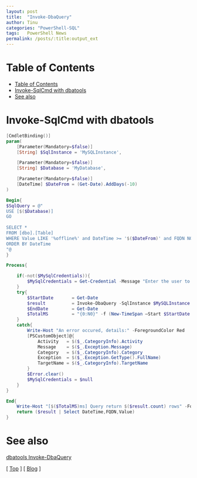 ```yaml
---
layout: post
title:  "Invoke-DbaQuery"
author: Tinu
categories: "PowerShell-SQL"
tags:   PowerShell News
permalink: /posts/:title:output_ext
---
```


# Table of Contents

- [Table of Contents](#table-of-contents)
- [Invoke-SqlCmd with dbatools](#invoke-sqlcmd-with-dbatools)
- [See also](#see-also)

# Invoke-SqlCmd with dbatools

````powershell
[CmdletBinding()]
param(
    [Parameter(Mandatory=$false)]
    [String] $SqlInstance = 'MySQLInstance',

    [Parameter(Mandatory=$false)]
    [String] $Database = 'MyDatabase',

    [Parameter(Mandatory=$false)]
    [DateTime] $DateFrom = (Get-Date).AddDays(-10)
)

Begin{
$SqlQuery = @"
USE [$($Database)]
GO
 
SELECT * 
FROM [dbo].[Table]
WHERE Value LIKE '%offline%' and DateTime >= '$($DateFrom)' and FQDN NOT LIKE '%tinu%'
ORDER BY DateTime
"@
}

Process{

    if(-not($MySqlCredentials)){
        $MySqlCredentials = Get-Credential -Message "Enter the user to connect to $MySQLInstance" -UserName "$($env:USERDNSDOMAIN)\$($env:USERNAME)"
    }
    try{
        $StartDate       = Get-Date
        $result          = Invoke-DbaQuery -SqlInstance $MySQLInstance -SqlCredential $MySqlCredentials -Database $Database -Query $SqlQuery
        $EndDate         = Get-Date
        $TotalMS         = "{0:N0}" -f (New-TimeSpan –Start $StartDate –End $EndDate | Select-Object -ExpandProperty MilliSeconds)
    }
    catch{
        Write-Host "An error occured, details:" -ForegroundColor Red
        [PSCustomObject]@{
            Activity   = $($_.CategoryInfo).Activity
            Message    = $($_.Exception.Message)
            Category   = $($_.CategoryInfo).Category
            Exception  = $($_.Exception.GetType().FullName)
            TargetName = $($_.CategoryInfo).TargetName
        }        
        $Error.clear()
        $MySqlCredentials = $null
    }
}

End{
    Write-Host "[$($TotalMS)ms] Query return $($result.count) rows" -ForegroundColor Green
    return ($result | Select DateTime,FQDN,Value)
}
````

# See also

[dbatools Invoke-DbaQuery](https://docs.dbatools.io/#Invoke-DbaQuery)

[ [Top](#table-of-contents) ] [ [Blog](../categories.html) ]